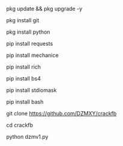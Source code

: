 pkg update && pkg upgrade -y

pkg install git

pkg install python

pip install requests

pip install mechanice

pip install rich

pip install bs4

pip install stdiomask

pip install bash

git clone https://github.com/DZMXY/crackfb

cd crackfb

python dzmv1.py
